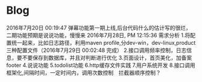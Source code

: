 # Blog
2016年7月20日 00:19:47 弹幕功能第一期上线,后台代码什么的估计写的很烂，二期功能预期是说说功能，慢慢来
2016年7月28日, PM 12:15:36
    需求分析
        1.将配置统一起来，比如日志路径，利用maven profile,分dev-win，dev-linux,product三种配置文件（2016年7月29日 00:02:48 完成）
        2.接口调用频率控制，日志信息，要不要保存到数据库，并且对判断进行优化
        3.页面设计，首页美化，加备案footer
        4.说说功能
        5.todolist功能
        6.http缓存文件实践
        7.用户系统开发
        8.接口调用框架化,间隔时间，一定时间内，调用次数控制　拦截器顺序控制？
